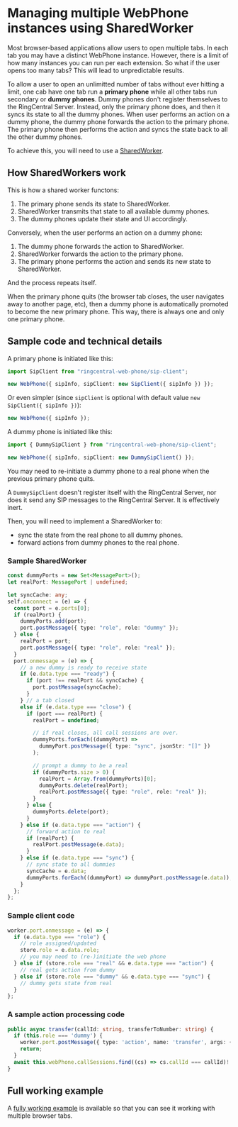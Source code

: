 # Managing multiple WebPhone instances using SharedWorker

Most browser-based applications allow users to open multiple tabs. In each tab you may have a distinct WebPhone instance. However, there is a limit of how many instances you can run per each extension. So what if the user opens too many tabs? This will lead to unpredictable results. 

To allow a user to open an unlimitted number of tabs without ever hitting a limit, one cab have one tab run a **primary phone** while all other tabs run secondary or **dummy phones**. Dummy phones don't register themselves to the RingCentral Server. Instead, only the primary phone does, and then it syncs its state to all the dummy phones. When user performs an action on a dummy phone, the dummy phone forwards the action to the primary phone. The primary phone then performs the action and syncs the state back to all the other dummy phones.

To achieve this, you will need to use a [SharedWorker](https://developer.mozilla.org/en-US/docs/Web/API/SharedWorker).

## How SharedWorkers work

This is how a shared worker functons:

1. The primary phone sends its state to SharedWorker. 
2. SharedWorker transmits that state to all available dummy phones.
3. The dummy phones update their state and UI accordingly.

Conversely, when the user performs an action on a dummy phone:

1. The dummy phone forwards the action to SharedWorker. 
2. SharedWorker forwards the action to the primary phone. 
3. The primary phone performs the action and sends its new state to SharedWorker.

And the process repeats itself. 

When the primary phone quits (the browser tab closes, the user navigates away to another page, etc), then a dummy phone is automatically promoted to become the new primary phone. This way, there is always one and only one primary phone. 

## Sample code and technical details

A primary phone is initiated like this:

```ts
import SipClient from "ringcentral-web-phone/sip-client";

new WebPhone({ sipInfo, sipClient: new SipClient({ sipInfo }) });
```

Or even simpler (since `sipClient` is optional with default value `new SipClient({ sipInfo })`):

```ts
new WebPhone({ sipInfo });
```

A dummy phone is initiated like this:

```ts
import { DummySipClient } from "ringcentral-web-phone/sip-client";

new WebPhone({ sipInfo, sipClient: new DummySipClient() });
```

You may need to re-initiate a dummy phone to a real phone when the previous primary phone quits.

A `DummySipClient` doesn't register itself with the RingCentral Server, nor does it send any SIP messages to the RingCentral Server. It is effectively inert.

Then, you will need to implement a SharedWorker to:
- sync the state from the real phone to all dummy phones.
- forward actions from dummy phones to the real phone.

### Sample SharedWorker

```ts
const dummyPorts = new Set<MessagePort>();
let realPort: MessagePort | undefined;

let syncCache: any;
self.onconnect = (e) => {
  const port = e.ports[0];
  if (realPort) {
    dummyPorts.add(port);
    port.postMessage({ type: "role", role: "dummy" });
  } else {
    realPort = port;
    port.postMessage({ type: "role", role: "real" });
  }
  port.onmessage = (e) => {
    // a new dummy is ready to receive state
    if (e.data.type === "ready") {
      if (port !== realPort && syncCache) {
        port.postMessage(syncCache);
      }
    } // a tab closed
    else if (e.data.type === "close") {
      if (port === realPort) {
        realPort = undefined;

        // if real closes, all call sessions are over.
        dummyPorts.forEach((dummyPort) =>
          dummyPort.postMessage({ type: "sync", jsonStr: "[]" })
        );

        // prompt a dummy to be a real
        if (dummyPorts.size > 0) {
          realPort = Array.from(dummyPorts)[0];
          dummyPorts.delete(realPort);
          realPort.postMessage({ type: "role", role: "real" });
        }
      } else {
        dummyPorts.delete(port);
      }
    } else if (e.data.type === "action") {
      // forward action to real
      if (realPort) {
        realPort.postMessage(e.data);
      }
    } else if (e.data.type === "sync") {
      // sync state to all dummies
      syncCache = e.data;
      dummyPorts.forEach((dummyPort) => dummyPort.postMessage(e.data));
    }
  };
};
```

### Sample client code

```ts
worker.port.onmessage = (e) => {
  if (e.data.type === "role") {
    // role assigned/updated
    store.role = e.data.role;
    // you may need to (re-)initiate the web phone
  } else if (store.role === "real" && e.data.type === "action") {
    // real gets action from dummy
  } else if (store.role === "dummy" && e.data.type === "sync") {
    // dummy gets state from real
  }
};
```

### A sample action processing code

```ts
public async transfer(callId: string, transferToNumber: string) {
  if (this.role === 'dummy') {
    worker.port.postMessage({ type: 'action', name: 'transfer', args: { callId, transferToNumber } });
    return;
  }
  await this.webPhone.callSessions.find((cs) => cs.callId === callId)!.transfer(transferToNumber);
}
```

## Full working example

A [fully working example](https://github.com/tylerlong/rc-web-phone-demo-2/tree/shared-worker) is available so that you can see it working with multiple browser tabs.
